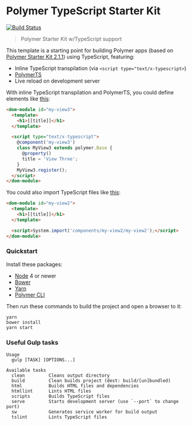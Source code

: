 # Polymer TypeScript Starter Kit

[![Build Status](https://travis-ci.org/tony19/polymer-typescript-starter-kit.svg?branch=master)](https://travis-ci.org/tony19/polymer-typescript-starter-kit)

> Polymer Starter Kit w/TypeScript support

This template is a starting point for building Polymer apps (based on [Polymer Starter Kit 2.1.1](https://github.com/PolymerElements/polymer-starter-kit/releases/tag/v2.1.1))
using TypeScript, featuring:

 * Inline TypeScript transpilation (via `<script type="text/x-typescript>`)
 * [PolymerTS](https://github.com/nippur72/PolymerTS)
 * Live reload on development server

With inline TypeScript transpilation and PolymerTS, you could define elements like [this](src/components/my-view3/my-view3.html):

```html
<dom-module id="my-view3">
  <template>
    <h1>[[title]]</h1>
  </template>

  <script type="text/x-typescript">
    @component('my-view3')
    class MyView3 extends polymer.Base {
      @property()
      title = 'View Three';
    }
    MyView3.register();
  </script>
</dom-module>
```

You could also import TypeScript files like [this](src/components/my-view2/my-view2.html):

```html
<dom-module id="my-view2">
  <template>
    <h1>[[title]]</h1>
  </template>

  <script>System.import('components/my-view2/my-view2');</script>
</dom-module>
```


### Quickstart

Install these packages:

 * [Node](https://nodejs.org/) 4 or newer
 * [Bower](https://bower.io/)
 * [Yarn](https://yarnpkg.com/)
 * [Polymer CLI](https://github.com/Polymer/polymer-cli)

Then run these commands to build the project and open a browser to it:

```shell
yarn
bower install
yarn start
```


### Useful Gulp tasks

```shell
Usage
  gulp [TASK] [OPTIONS...]

Available tasks
  clean         Cleans output directory
  build         Clean builds project (dest: build/[un]bundled)
  html          Builds HTML files and dependencies
  htmllint      Lints HTML files
  scripts       Builds TypeScript files
  serve         Starts development server (use `--port` to change port)
  sw            Generates service worker for build output
  tslint        Lints TypeScript files
```
